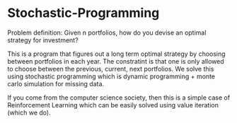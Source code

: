 # Stochastic-Programming
Problem definition: Given n portfolios, how do you devise an optimal strategy for investment?

This is a program that figures out a long term optimal strategy by choosing between portfolios in each year.
The constratint is that one is only allowed to choose between the previous, current, next portfolios.
We solve this using stochastic programming which is dynamic programming + monte carlo simulation for missing data.

If you come from the computer science society, then this is a simple case of Reinforcement Learning which can be easily solved using value iteration (which we do).
